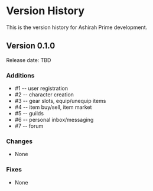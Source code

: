 # Version History

This is the version history for Ashirah Prime development.


## Version 0.1.0

Release date: TBD

### Additions

* #1 -- user registration
* #2 -- character creation
* #3 -- gear slots, equip/unequip items
* #4 -- item buy/sell, item market
* #5 -- guilds
* #6 -- personal inbox/messaging
* #7 -- forum

### Changes

* None

### Fixes

* None
